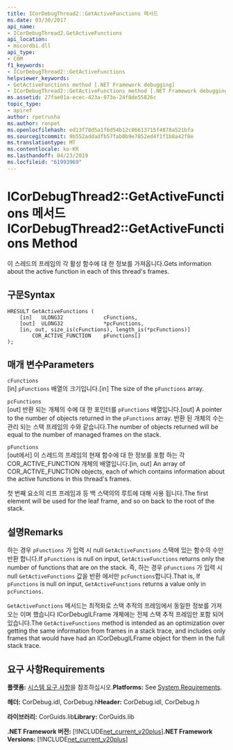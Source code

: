 ```yaml
---
title: ICorDebugThread2::GetActiveFunctions 메서드
ms.date: 03/30/2017
api_name:
- ICorDebugThread2.GetActiveFunctions
api_location:
- mscordbi.dll
api_type:
- COM
f1_keywords:
- ICorDebugThread2::GetActiveFunctions
helpviewer_keywords:
- GetActiveFunctions method [.NET Framework debugging]
- ICorDebugThread2::GetActiveFunctions method [.NET Framework debugging]
ms.assetid: 27fae01a-ecec-423a-973e-24f8de55826c
topic_type:
- apiref
author: rpetrusha
ms.author: ronpet
ms.openlocfilehash: ed13f78d5a1f6d54b12c86613715f4878a521bfa
ms.sourcegitcommit: 9b552addadfb57fab0b9e7852ed4f1f1b8a42f8e
ms.translationtype: MT
ms.contentlocale: ko-KR
ms.lasthandoff: 04/23/2019
ms.locfileid: "61993969"
---
```

# <a name="icordebugthread2getactivefunctions-method"></a><span data-ttu-id="5b3bd-102">ICorDebugThread2::GetActiveFunctions 메서드</span><span class="sxs-lookup"><span data-stu-id="5b3bd-102">ICorDebugThread2::GetActiveFunctions Method</span></span>
<span data-ttu-id="5b3bd-103">이 스레드의 프레임의 각 활성 함수에 대 한 정보를 가져옵니다.</span><span class="sxs-lookup"><span data-stu-id="5b3bd-103">Gets information about the active function in each of this thread's frames.</span></span>  
  
## <a name="syntax"></a><span data-ttu-id="5b3bd-104">구문</span><span class="sxs-lookup"><span data-stu-id="5b3bd-104">Syntax</span></span>  
  
```  
HRESULT GetActiveFunctions (  
    [in]   ULONG32             cFunctions,  
    [out]  ULONG32             *pcFunctions,  
    [in, out, size_is(cFunctions), length_is(*pcFunctions)]  
        COR_ACTIVE_FUNCTION    pFunctions[]  
);  
```  
  
## <a name="parameters"></a><span data-ttu-id="5b3bd-105">매개 변수</span><span class="sxs-lookup"><span data-stu-id="5b3bd-105">Parameters</span></span>  
 `cFunctions`  
 <span data-ttu-id="5b3bd-106">[in] `pFunctions` 배열의 크기입니다.</span><span class="sxs-lookup"><span data-stu-id="5b3bd-106">[in] The size of the `pFunctions` array.</span></span>  
  
 `pcFunctions`  
 <span data-ttu-id="5b3bd-107">[out] 반환 되는 개체의 수에 대 한 포인터를 `pFunctions` 배열입니다.</span><span class="sxs-lookup"><span data-stu-id="5b3bd-107">[out] A pointer to the number of objects returned in the `pFunctions` array.</span></span> <span data-ttu-id="5b3bd-108">반환 된 개체의 수는 관리 되는 스택 프레임의 수와 같습니다.</span><span class="sxs-lookup"><span data-stu-id="5b3bd-108">The number of objects returned will be equal to the number of managed frames on the stack.</span></span>  
  
 `pFunctions`  
 <span data-ttu-id="5b3bd-109">[out에서] 이 스레드의 프레임의 현재 함수에 대 한 정보를 포함 하는 각 COR_ACTIVE_FUNCTION 개체의 배열입니다.</span><span class="sxs-lookup"><span data-stu-id="5b3bd-109">[in, out] An array of COR_ACTIVE_FUNCTION objects, each of which contains information about the active functions in this thread's frames.</span></span>  
  
 <span data-ttu-id="5b3bd-110">첫 번째 요소의 리프 프레임과 등 백 스택의의 루트에 대해 사용 됩니다.</span><span class="sxs-lookup"><span data-stu-id="5b3bd-110">The first element will be used for the leaf frame, and so on back to the root of the stack.</span></span>  
  
## <a name="remarks"></a><span data-ttu-id="5b3bd-111">설명</span><span class="sxs-lookup"><span data-stu-id="5b3bd-111">Remarks</span></span>  
 <span data-ttu-id="5b3bd-112">하는 경우 `pFunctions` 가 입력 시 null `GetActiveFunctions` 스택에 있는 함수의 수만 반환 합니다.</span><span class="sxs-lookup"><span data-stu-id="5b3bd-112">If `pFunctions` is null on input, `GetActiveFunctions` returns only the number of functions that are on the stack.</span></span> <span data-ttu-id="5b3bd-113">즉, 하는 경우 `pFunctions` 가 입력 시 null `GetActiveFunctions` 값을 반환 에서만 `pcFunctions`합니다.</span><span class="sxs-lookup"><span data-stu-id="5b3bd-113">That is, If `pFunctions` is null on input, `GetActiveFunctions` returns a value only in `pcFunctions`.</span></span>  
  
 <span data-ttu-id="5b3bd-114">`GetActiveFunctions` 메서드는 최적화로 스택 추적의 프레임에서 동일한 정보를 가져오는 이며 했습니다 ICorDebugILFrame 개체에는 전체 스택 추적 프레임만 포함 되어 있습니다.</span><span class="sxs-lookup"><span data-stu-id="5b3bd-114">The `GetActiveFunctions` method is intended as an optimization over getting the same information from frames in a stack trace, and includes only frames that would have had an ICorDebugILFrame object for them in the full stack trace.</span></span>  
  
## <a name="requirements"></a><span data-ttu-id="5b3bd-115">요구 사항</span><span class="sxs-lookup"><span data-stu-id="5b3bd-115">Requirements</span></span>  
 <span data-ttu-id="5b3bd-116">**플랫폼:** [시스템 요구 사항](../../../../docs/framework/get-started/system-requirements.md)을 참조하십시오.</span><span class="sxs-lookup"><span data-stu-id="5b3bd-116">**Platforms:** See [System Requirements](../../../../docs/framework/get-started/system-requirements.md).</span></span>  
  
 <span data-ttu-id="5b3bd-117">**헤더:** CorDebug.idl, CorDebug.h</span><span class="sxs-lookup"><span data-stu-id="5b3bd-117">**Header:** CorDebug.idl, CorDebug.h</span></span>  
  
 <span data-ttu-id="5b3bd-118">**라이브러리:** CorGuids.lib</span><span class="sxs-lookup"><span data-stu-id="5b3bd-118">**Library:** CorGuids.lib</span></span>  
  
 <span data-ttu-id="5b3bd-119">**.NET Framework 버전:** [!INCLUDE[net_current_v20plus](../../../../includes/net-current-v20plus-md.md)]</span><span class="sxs-lookup"><span data-stu-id="5b3bd-119">**.NET Framework Versions:** [!INCLUDE[net_current_v20plus](../../../../includes/net-current-v20plus-md.md)]</span></span>
